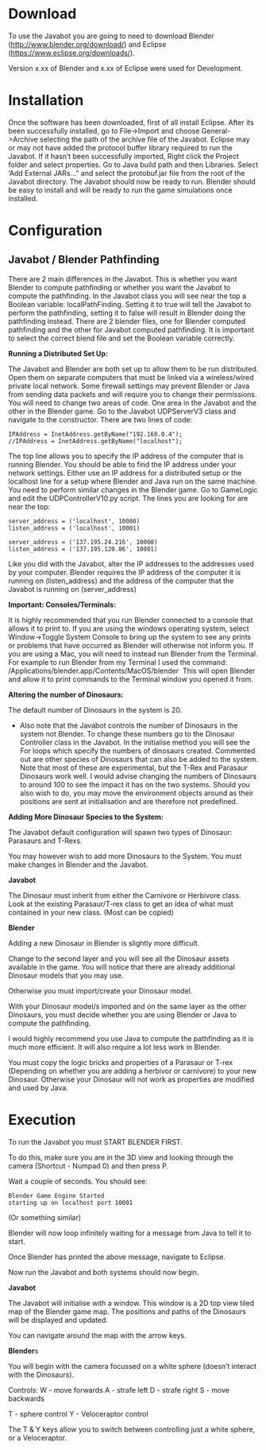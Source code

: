 # Download 

To use the Javabot you are going to need to download Blender (http://www.blender.org/download/) and Eclipse (https://www.eclipse.org/downloads/). 

Version x.xx of Blender and x.xx of Eclipse were used for Development.


# Installation 

Once the software has been downloaded, first of all install Eclipse. 
After its been successfully installed, go to File->Import and choose General->Archive selecting the path of the archive file of the Javabot. 
Eclipse may or may not have added the protocol buffer library required to run the Javabot. If it hasn’t been successfully imported, Right click the Project folder and select properties. Go to Java build path and then Libraries. Select ‘Add External JARs...” and select the protobuf.jar file from the root of the Javabot directory. 
The Javabot should now be ready to run. 
Blender should be easy to install and will be ready to run the game simulations once installed.


# Configuration 

## Javabot / Blender Pathfinding

There are 2 main differences in the Javabot. This is whether you want Blender to compute pathfinding or whether you want the Javabot to compute the pathfinding. In the Javabot class you will see near the top a Boolean variable: localPathFinding. Setting it to true will tell the Javabot to perform the pathfinding, setting it to false will result in Blender doing the pathfinding instead. 
There are 2 blender files, one for Blender computed pathfinding and the other for Javabot computed pathfinding. It is important to select the correct blend file and set the Boolean variable correctly. 


**Running a Distributed Set Up:**
 
The Javabot and Blender are both set up to allow them to be run distributed. Open them on separate computers that must be linked via a wireless/wired private local network. Some firewall settings may prevent Blender or Java from sending data packets and will require you to change their permissions. 
You will need to change two areas of code. One area in the Javabot and the other in the Blender game. Go to the Javabot UDPServerV3 class and navigate to the constructor. 
There are two lines of code: 

	IPAddress = InetAddress.getByName("192.168.0.4"); 
	//IPAddress = InetAddress.getByName("localhost"); 

The top line allows you to specify the IP address of the computer that is running Blender. You should be able to find the IP address under your network settings. 
Either use an IP address for a distributed setup or the localhost line for a setup where Blender and Java run on the same machine. 
You need to perform similar changes in the Blender game. Go to GameLogic and edit the UDPControllerV10.py script. The lines you are looking for are near the top: 

	server_address = ('localhost', 10000) 
	listen_address = ('localhost', 10001) 

	server_address = ('137.195.24.216', 10000) 
	listen_address = ('137.195.120.86', 10001) 

Like you did with the Javabot, alter the IP addresses to the addresses used by your computer. Blender requires the IP address of the computer it is running on  (listen_address) and the address of the computer that the Javabot is running on (server_address) 


**Important: Consoles/Terminals:**

It is highly recommended that you run Blender connected to a console that allows it to print to.
If you are using the windows operating system, select Window->Toggle System Console to bring up the system to see any prints or problems that have occurred as Blender will otherwise not inform you. 
If you are using a Mac, you will need to instead run Blender from the Terminal. For example to run Blender from my Terminal I used the command: 
/Applications/blender.app/Contents/MacOS/blender
 This will open Blender and allow it to print commands to the Terminal window you opened it from. 

**Altering the number of Dinosaurs:**
 
The default number of Dinosaurs in the system is 20. 
 - Also note that the Javabot controls the number of Dinosaurs in the system not Blender. 
To change these numbers go to the Dinosaur Controller class in the Javabot. In the initialise method you will see the For loops which specify the numbers of dinosaurs created. Commented out are other species of Dinosaurs that can also be added to the system. Note that most of these are experimental, but the T-Rex and Parasaur Dinosaurs work well. I would advise changing the numbers of Dinosaurs to around 100 to see the impact it has on the two systems. 
Should you also wish to do, you may move the environment objects around as their positions are sent at initialisation and are therefore not predefined. 


**Adding More Dinosaur Species to the System:**

The Javabot default configuration will spawn two types of Dinosaur: Parasaurs and T-Rexs. 

You may however wish to add more Dinosaurs to the System. You must make changes in Blender and the Javabot.


**Javabot**

The Dinosaur must inherit from either the Carnivore or Herbivore class. Look at the existing Parasaur/T-rex class to get an idea of what must contained in your new class. (Most can be copied)


**Blender**

Adding a new Dinosaur in Blender is slightly more difficult. 

Change to the second layer and you will see all the Dinosaur assets available in the game. You will notice that there are already additional Dinosaur models that you may use.

Otherwise you must import/create your Dinosaur model.

With your Dinosaur model/s imported and on the same layer as the other Dinosaurs, you must decide whether you are using Blender or Java to compute the pathfinding.

I would highly recommend you use Java to compute the pathfinding as it is much more efficient. It will also require a lot less work in Blender.

You must copy the logic bricks and properties of a Parasaur or T-rex (Depending on whether you are adding a herbivor or carnivore) to your new Dinosaur. Otherwise your Dinosaur will not work as properties are modified and used by Java.


# Execution 


To run the Javabot you must START BLENDER FIRST.

To do this, make sure you are in the 3D view and looking through the camera (Shortcut - Numpad 0) and then press P.

Wait a couple of seconds. You should see:

	Blender Game Engine Started
	starting up on localhost port 10001

(Or something similar)

Blender will now loop infinitely waiting for a message from Java to tell it to start.

Once Blender has printed the above message, navigate to Eclipse.

Now run the Javabot and both systems should now begin.


**Javabot**

The Javabot will initialise with a window. This window is a 2D top view tiled map of the Blender game map. The positions and paths of the Dinosaurs will be displayed and updated.

You can navigate around the map with the arrow keys. 


**Blender**s

You will begin with the camera focussed on a white sphere (doesn’t interact with the Dinosaurs). 

Controls:
W - move forwards
A - strafe left
D - strafe right
S - move backwards

T - sphere control
Y - Veloceraptor control

The T & Y keys allow you to switch between controlling just a white sphere, or a Veloceraptor.
